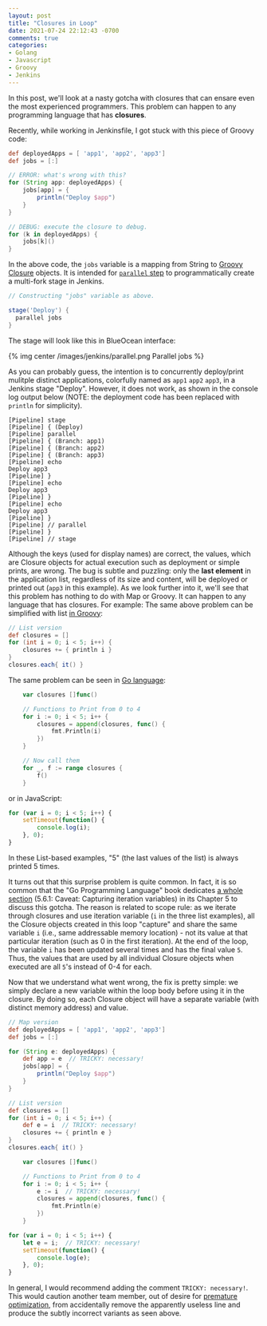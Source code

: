 ```yaml
---
layout: post
title: "Closures in Loop"
date: 2021-07-24 22:12:43 -0700
comments: true
categories: 
- Golang
- Javascript
- Groovy
- Jenkins
---
```


In this post, we'll look at a nasty gotcha with closures that can ensare even the most experienced programmers. 
This problem can happen to any programming language that has **closures**.

<!--more-->

Recently, while working in Jenkinsfile, I got stuck with this piece of Groovy code:

``` groovy
def deployedApps = [ 'app1', 'app2', 'app3']
def jobs = [:]

// ERROR: what's wrong with this?
for (String app: deployedApps) {
    jobs[app] = { 
        println("Deploy $app") 
    }
}

// DEBUG: execute the closure to debug.
for (k in deployedApps) {
    jobs[k]()
}
```

In the above code, the `jobs` variable is a mapping from String to [Groovy Closure](https://groovy-lang.org/closures.html) objects. 
It is intended for [`parallel` step](https://www.jenkins.io/doc/pipeline/steps/workflow-cps/#parallel-execute-in-parallel) to programmatically create a multi-fork stage in Jenkins.

``` groovy
// Constructing "jobs" variable as above.

stage('Deploy') {
  parallel jobs
}
```

The stage will look like this in BlueOcean interface:

{% img center /images/jenkins/parallel.png Parallel jobs %}

As you can probably guess, the intention is to concurrently deploy/print mulitple distinct applications, colorfully named as `app1` `app2` `app3`, in a Jenkins stage "Deploy".
However, it does not work, as shown in the console log output below (NOTE: the deployment code has been replaced with `println` for simplicity). 

``` plain Console log
[Pipeline] stage
[Pipeline] { (Deploy)
[Pipeline] parallel
[Pipeline] { (Branch: app1)
[Pipeline] { (Branch: app2)
[Pipeline] { (Branch: app3)
[Pipeline] echo
Deploy app3
[Pipeline] }
[Pipeline] echo
Deploy app3
[Pipeline] }
[Pipeline] echo
Deploy app3
[Pipeline] }
[Pipeline] // parallel
[Pipeline] }
[Pipeline] // stage
```

Although the keys (used for display names) are correct, the values, which are Closure objects for actual execution such as deployment or simple prints, are wrong.
The bug is subtle and puzzling: only the **last element** in the application list, regardless of its size and content, will be deployed or printed out (`app3` in this example).
As we look further into it, we'll see that this problem has nothing to do with Map or Groovy. 
It can happen to any language that has closures.
For example: The same above problem can be simplified with list [in Groovy](https://groovyconsole.appspot.com/script/5140979879247872):

``` groovy
// List version
def closures = []
for (int i = 0; i < 5; i++) {
    closures += { println i }
}
closures.each{ it() }
```

The same problem can be seen in [Go language](https://play.golang.org/p/OHhJkCwTGQ8):

``` go
    var closures []func()

    // Functions to Print from 0 to 4
    for i := 0; i < 5; i++ {
        closures = append(closures, func() {
            fmt.Println(i)
        })
    }

    // Now call them
    for _, f := range closures {
        f()
    }
```

or in JavaScript:

``` javascript
for (var i = 0; i < 5; i++) {
    setTimeout(function() {
        console.log(i);
    }, 0);
}
```

In these List-based examples, "5" (the last values of the list) is always printed 5 times.

It turns out that this surprise problem is quite common.
In fact, it is so common that the "Go Programming Language" book dedicates [a whole section](https://www.oreilly.com/library/view/the-go-programming/9780134190570/ebook_split_047.html) (5.6.1: Caveat: Capturing iteration variables) in its Chapter 5 to discuss this gotcha.
The reason is related to scope rule: as we iterate through closures and use iteration variable (`i` in the three list examples), all the Closure objects created in this loop "capture" and share the same variable `i` (i.e., same addressable memory location) - not its value at that particular iteration (such as 0 in the first iteration).
At the end of the loop, the variable `i` has been updated several times and has the final value `5`.
Thus, the values that are used by all individual Closure objects when executed are all `5`'s instead of 0-4 for each.

Now that we understand what went wrong, the fix is pretty simple: we simply declare a new variable within the loop body before using it in the closure.
By doing so, each Closure object will have a separate variable (with distinct memory address) and value.

``` groovy Groovy fix
// Map version
def deployedApps = [ 'app1', 'app2', 'app3']
def jobs = [:]

for (String e: deployedApps) {
    def app = e  // TRICKY: necessary!
    jobs[app] = { 
        println("Deploy $app") 
    }
}

// List version
def closures = []
for (int i = 0; i < 5; i++) {
    def e = i  // TRICKY: necessary!
    closures += { println e }
}
closures.each{ it() }
```

``` go Go fix
    var closures []func()

    // Functions to Print from 0 to 4
    for i := 0; i < 5; i++ {
        e := i  // TRICKY: necessary!
        closures = append(closures, func() {
            fmt.Println(e)
        })
    }
```

``` javascript JavaScript fix
for (var i = 0; i < 5; i++) {
    let e = i;  // TRICKY: necessary!
    setTimeout(function() {
        console.log(e);
    }, 0);
}
```

In general, I would recommend adding the comment `TRICKY: necessary!`. 
This would caution another team member, out of desire for [premature optimization](https://softwareengineering.stackexchange.com/questions/80084/is-premature-optimization-really-the-root-of-all-evil), from accidentally remove the apparently useless line and produce the subtly incorrect variants as seen above.
